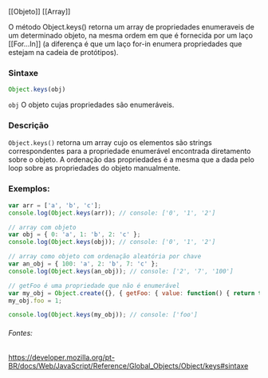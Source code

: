 [[Objeto]]
[[Array]]

O método Object.keys() retorna um array de propriedades enumeraveis de um determinado objeto, na mesma ordem em que é fornecida por um laço [[For...In]] (a diferença é que um laço for-in enumera propriedades que estejam na cadeia de protótipos).

### Sintaxe
```Javascript
Object.keys(obj)
```

`obj`
O objeto cujas propriedades são enumeráveis.

### Descrição
`Object.keys()` retorna um array cujo os elementos são strings correspondentes para a propriedade enumerável encontrada diretamento sobre o objeto. A ordenação das propriedades é a mesma que a dada pelo loop sobre as propriedades do objeto manualmente.

### Exemplos:

```Javascript
var arr = ['a', 'b', 'c'];
console.log(Object.keys(arr)); // console: ['0', '1', '2']

// array com objeto
var obj = { 0: 'a', 1: 'b', 2: 'c' };
console.log(Object.keys(obj)); // console: ['0', '1', '2']

// array como objeto com ordenação aleatória por chave
var an_obj = { 100: 'a', 2: 'b', 7: 'c' };
console.log(Object.keys(an_obj)); // console: ['2', '7', '100']

// getFoo é uma propriedade que não é enumerável
var my_obj = Object.create({}, { getFoo: { value: function() { return this.foo; } } });
my_obj.foo = 1;

console.log(Object.keys(my_obj)); // console: ['foo']
```

###### Fontes:
https://developer.mozilla.org/pt-BR/docs/Web/JavaScript/Reference/Global_Objects/Object/keys#sintaxe